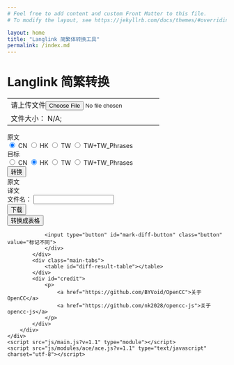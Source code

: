 ```yaml
---
# Feel free to add content and custom Front Matter to this file.
# To modify the layout, see https://jekyllrb.com/docs/themes/#overriding-theme-defaults

layout: home
title: "Langlink 简繁体转换工具"
permalink: /index.md
---
```


<head>
    <meta charset="UTF-8">
    <title>Langlink 简繁转换</title>
    <meta name="viewport" content="width=device-width, initial-scale=1" content="text/html">
    <link rel="stylesheet" href="./css/style.css?v=1.1"/>
</head>

<body>
    <div id="wrapper">
        <div id="header">
            <h1>
                Langlink 简繁转换
            </h1>
        </div>
        <div id="main-tabs" class="main-tabs">
            <div>
                <form id="main-tabs-upload">
                    <table>
                        <tbody>
                            <tr>
                                <td><label for="uploadFile">请上传文件</label><input id="uploadFile" type="file" /></td>
                            </tr>
                            <tr>
                                <td><label for="fileSize">文件大小：</label> <output id="fileSize">N/A</output>;</td>
                            </tr>
                        </tbody>
                    </table>
                </form>
            </div>
            <div id="main-tabs-conversion-option" class="main-tabs">
                <div id="orig-type.option">
                    原文
                    <div class="options">
                        <input id="orig-type-cn" type="radio" name="orig-type" checked="checked" value="cn">
                        <label for="orig-type-cn">CN</label>
                        <input id="orig-type-hk" type="radio" name="orig-type" value="hk">
                        <label for="orig-type-hk">HK</label>
                        <input id="orig-type-tw" type="radio" name="orig-type" value="tw">
                        <label for="orig-type-tw">TW</label>
                        <input id="orig-type-twp" type="radio" name="orig-type" value="twp">
                        <label for="orig-type-twp">TW+TW_Phrases</label>
                    </div>
                </div>
                <div id="tar-type.option">
                    目标
                    <div class="options">
                        <input id="tar-type-cn" type="radio" class="radio-button" name="tar-type" value="cn">
                        <label for="tar-type-cn">CN</label>
                        <input id="tar-type-hk" type="radio" class="radio-button" name="tar-type" checked="checked" value="hk">
                        <label for="tar-type-hk">HK</label>
                        <input id="tar-type-tw" type="radio" class="radio-button" name="tar-type" value="tw">
                        <label for="tar-type-tw">TW</label>
                        <input id="tar-type-twp" type="radio" class="radio-button" name="tar-type" value="twp">
                        <label for="tar-type-twp">TW+TW_Phrases</label>
                    </div>
                </div>
                <div class="center-button-wrapper">
                    <input type="button" id="convert-button" class="button" value="转换">
                </div>
            </div>
            <div id="main-tabs-result" class="main-tabs">
                <div id="editor1">原文</div>
                <div id="editor2">译文</div>
            </div>
            <div id="main-tabs-download" class="main-tabs">
                <div>
                <label for="fileName">文件名：</label>
                <input type="text" id="fileName">
                </div>
                <div class="center-button-wrapper">
                <input type="button" id="download-button" class="button" value="下载">
                </div>
            </div>
            <div id="main-tabs-diff" class="main-tabs">
                <div class="center-button-wrapper">
                <input type="button" id="convert-table-button" class="button" value="转换成表格">

                <input type="button" id="mark-diff-button" class="button" value="标记不同">
                </div>
            </div>
            <div class="main-tabs">
                <table id="diff-result-table"></table>
            </div>
            <div id="credit">
                <p>
                    <a href="https://github.com/BYVoid/OpenCC">关于OpenCC</a>
                    <a href="https://github.com/nk2028/opencc-js">关于opencc-js</a>
                </p>
            </div>
        </div>
    </div>
    <script src="js/main.js?v=1.1" type="module"></script>
    <script src="js/modules/ace/ace.js?v=1.1" type="text/javascript" charset="utf-8"></script>
</body>